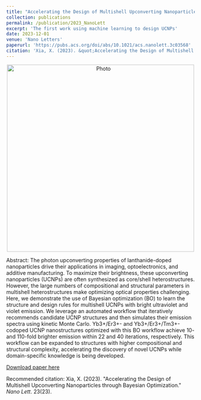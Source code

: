 ```yaml
---
title: "Accelerating the Design of Multishell Upconverting Nanoparticles through Bayesian Optimization"
collection: publications
permalink: /publication/2023_NanoLett
excerpt: 'The first work using machine learning to design UCNPs'
date: 2023-12-01
venue: 'Nano Letters'
paperurl: 'https://pubs.acs.org/doi/abs/10.1021/acs.nanolett.3c03568'
citation: 'Xia, X. (2023). &quot;Accelerating the Design of Multishell Upconverting Nanoparticles through Bayesian Optimization.&quot; <i>Nano Lett</i>. 23(23).'
---
```

<p align="center">
  <img src="https://xiaojing-xia.github.io/academic/images/TOC_NanoLett_2023.jpeg?raw=true" alt="Photo" style="width: 500px;"/> 
</p>

Abstract: The photon upconverting properties of lanthanide-doped nanoparticles drive their applications in imaging, optoelectronics, and additive manufacturing. To maximize their brightness, these upconverting nanoparticles (UCNPs) are often synthesized as core/shell heterostructures. However, the large numbers of compositional and structural parameters in multishell heterostructures make optimizing optical properties challenging. Here, we demonstrate the use of Bayesian optimization (BO) to learn the structure and design rules for multishell UCNPs with bright ultraviolet and violet emission. We leverage an automated workflow that iteratively recommends candidate UCNP structures and then simulates their emission spectra using kinetic Monte Carlo. Yb3+/Er3+- and Yb3+/Er3+/Tm3+-codoped UCNP nanostructures optimized with this BO workflow achieve 10- and 110-fold brighter emission within 22 and 40 iterations, respectively. This workflow can be expanded to structures with higher compositional and structural complexity, accelerating the discovery of novel UCNPs while domain-specific knowledge is being developed.

[Download paper here](https://pubs.acs.org/doi/abs/10.1021/acs.nanolett.3c03568)

Recommended citation: Xia, X. (2023). "Accelerating the Design of Multishell Upconverting Nanoparticles through Bayesian Optimization." <i>Nano Lett</i>. 23(23).
